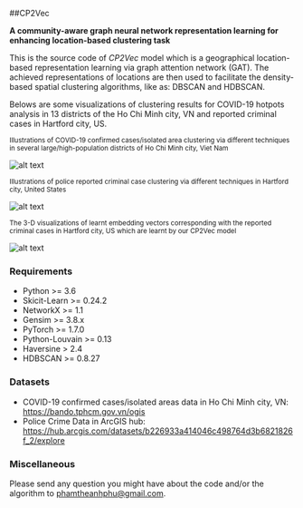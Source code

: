##CP2Vec

**A community-aware graph neural network representation learning for enhancing location-based clustering task**

This is the source code of *CP2Vec* model which is a geographical location-based representation learning via graph attention network (GAT). The achieved representations of locations are then used to facilitate the density-based spatial clustering algorithms, like as: DBSCAN and HDBSCAN.

Belows are some visualizations of clustering results for COVID-19 hotpots analysis in 13 districts of the Ho Chi Minh city, VN and reported criminal cases in Hartford city, US.


<sup>Illustrations of COVID-19 confirmed cases/isolated area clustering via different techniques in several large/high-population districts of Ho Chi Minh city, Viet Nam</sup>

![alt text](https://github.com/phamtheanhphu/CP2Vec/blob/main/images/hcm_covid_data.png?raw=true)

<sup>Illustrations of police reported criminal case clustering via different techniques in Hartford city, United States</sup>

![alt text](https://github.com/phamtheanhphu/CP2Vec/blob/main/images/us_crime_data.png?raw=true)

<sup>The 3-D visualizations of learnt embedding vectors corresponding with the reported criminal cases in Hartford city, US which are learnt by our CP2Vec model</sup>

![alt text](https://github.com/phamtheanhphu/CP2Vec/blob/main/images/us_crime_pca_tsne.png?raw=true)


### Requirements

- Python >= 3.6
- Skicit-Learn >= 0.24.2
- NetworkX >= 1.1
- Gensim >= 3.8.x
- PyTorch >= 1.7.0
- Python-Louvain >= 0.13
- Haversine > 2.4
- HDBSCAN >= 0.8.27


### Datasets

- COVID-19 confirmed cases/isolated areas data in Ho Chi Minh city, VN: https://bando.tphcm.gov.vn/ogis
- Police Crime Data in ArcGIS hub: https://hub.arcgis.com/datasets/b226933a414046c498764d3b6821826f_2/explore


### Miscellaneous

Please send any question you might have about the code and/or the algorithm to <phamtheanhphu@gmail.com>.
